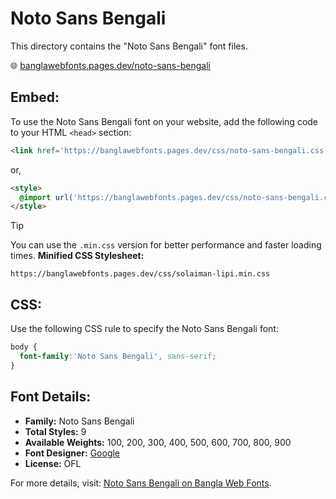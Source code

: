 # Noto Sans Bengali

This directory contains the "Noto Sans Bengali" font files.

🌐 [banglawebfonts.pages.dev/noto-sans-bengali](https://banglawebfonts.pages.dev/noto-sans-bengali/)

## Embed:
To use the Noto Sans Bengali font on your website, add the following code to your HTML `<head>` section:
```html
<link href='https://banglawebfonts.pages.dev/css/noto-sans-bengali.css' rel='stylesheet'>
```

or,
```html
<style>
  @import url('https://banglawebfonts.pages.dev/css/noto-sans-bengali.css');
</style>
```

> [!TIP]
> You can use the `.min.css` version for better performance and faster loading times.
> **Minified CSS Stylesheet:**  
> ```
> https://banglawebfonts.pages.dev/css/solaiman-lipi.min.css
> ```

## CSS:
Use the following CSS rule to specify the Noto Sans Bengali font:
```css
body {
  font-family:'Noto Sans Bengali', sans-serif;
}
```

## Font Details:
- **Family:** Noto Sans Bengali
- **Total Styles:** 9
- **Available Weights:** 100, 200, 300, 400, 500, 600, 700, 800, 900
- **Font Designer:** [Google](https://fonts.google.com/)
- **License:** OFL

For more details, visit: [Noto Sans Bengali on Bangla Web Fonts](https://banglawebfonts.pages.dev/noto-sans-bengali/#about).